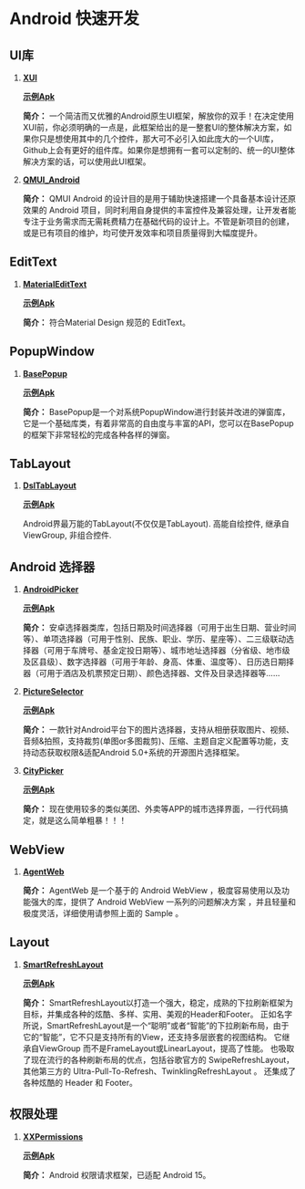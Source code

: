 # Android 快速开发

## UI库

1. [**XUI**](https://github.com/xuexiangjys/XUI/blob/master/README_ZH.md)

    [**示例Apk**](https://github.com/ListenerGao/personal-development/raw/main/demoApk/XUIDemo_1.2.1.apk)

    **简介：** 一个简洁而又优雅的Android原生UI框架，解放你的双手！在决定使用XUI前，你必须明确的一点是，此框架给出的是一整套UI的整体解决方案，如果你只是想使用其中的几个控件，那大可不必引入如此庞大的一个UI库，Github上会有更好的组件库。如果你是想拥有一套可以定制的、统一的UI整体解决方案的话，可以使用此UI框架。
    
2. [**QMUI_Android**](https://github.com/Tencent/QMUI_Android?tab=readme-ov-file)

   **简介：** QMUI Android 的设计目的是用于辅助快速搭建一个具备基本设计还原效果的 Android 项目，同时利用自身提供的丰富控件及兼容处理，让开发者能专注于业务需求而无需耗费精力在基础代码的设计上。不管是新项目的创建，或是已有项目的维护，均可使开发效率和项目质量得到大幅度提升。
   
   
## EditText

1. [**MaterialEditText** ](http://github.com/rengwuxian/MaterialEditText?tab=readme-ov-file)

    [**示例Apk**](https://github.com/ListenerGao/personal-development/raw/main/demoApk/MaterialEditText-2.1.4-sample.apk)

    **简介：** 符合Material Design 规范的 EditText。
    
    
## PopupWindow

1. [**BasePopup**](https://github.com/razerdp/BasePopup?tab=readme-ov-file)

    [**示例Apk**](https://github.com/ListenerGao/personal-development/raw/main/demoApk/BasePopup_3.2.1.apk)
    
    **简介：** BasePopup是一个对系统PopupWindow进行封装并改进的弹窗库，它是一个基础库类，有着非常高的自由度与丰富的API，您可以在BasePopup的框架下非常轻松的完成各种各样的弹窗。
    
    
## TabLayout 
1. [**DslTabLayout**](https://github.com/angcyo/DslTabLayout)

    [**示例Apk**](https://github.com/ListenerGao/personal-development/raw/main/demoApk/DslTabLayout.apk)
    
    Android界最万能的TabLayout(不仅仅是TabLayout). 高能自绘控件, 继承自ViewGroup, 非组合控件.





## Android 选择器

1. [**AndroidPicker**](https://github.com/gzu-liyujiang/AndroidPicker)

    [**示例Apk**](https://github.com/ListenerGao/personal-development/raw/main/demoApk/gzu-liyujiang_AndroidPicker.apk)
    
    **简介：** 安卓选择器类库，包括日期及时间选择器（可用于出生日期、营业时间等）、单项选择器（可用于性别、民族、职业、学历、星座等）、二三级联动选择器（可用于车牌号、基金定投日期等）、城市地址选择器（分省级、地市级及区县级）、数字选择器（可用于年龄、身高、体重、温度等）、日历选日期择器（可用于酒店及机票预定日期）、颜色选择器、文件及目录选择器等……
    
1. [**PictureSelector**](https://github.com/LuckSiege/PictureSelector/blob/version_component/README_CN.md)

    [**示例Apk**](https://github.com/ListenerGao/personal-development/raw/main/demoApk/lucksiege-PictureSelector_v3.11.2.apk)

    **简介：** 一款针对Android平台下的图片选择器，支持从相册获取图片、视频、音频&拍照，支持裁剪(单图or多图裁剪)、压缩、主题自定义配置等功能，支持动态获取权限&适配Android 5.0+系统的开源图片选择框架。

1. [**CityPicker**](http://github.com/xuexiangjys/CityPicker)

    [**示例Apk**](https://github.com/ListenerGao/personal-development/raw/main/demoApk/CityPicker.apk)
    
    **简介：** 现在使用较多的类似美团、外卖等APP的城市选择界面，一行代码搞定，就是这么简单粗暴！！！
    
## WebView

1. [**AgentWeb** ](https://github.com/Justson/AgentWeb)

    **简介：** AgentWeb 是一个基于的 Android WebView ，极度容易使用以及功能强大的库，提供了 Android WebView 一系列的问题解决方案 ，并且轻量和极度灵活，详细使用请参照上面的 Sample 。
  
  
## Layout 

1. [**SmartRefreshLayout** ](https://github.com/scwang90/SmartRefreshLayout?tab=readme-ov-file)

    [**示例Apk**](https://github.com/ListenerGao/personal-development/raw/main/demoApk/SmartRefreshLayout.apk)
    
    **简介：** SmartRefreshLayout以打造一个强大，稳定，成熟的下拉刷新框架为目标，并集成各种的炫酷、多样、实用、美观的Header和Footer。 正如名字所说，SmartRefreshLayout是一个“聪明”或者“智能”的下拉刷新布局，由于它的“智能”，它不只是支持所有的View，还支持多层嵌套的视图结构。 它继承自ViewGroup 而不是FrameLayout或LinearLayout，提高了性能。 也吸取了现在流行的各种刷新布局的优点，包括谷歌官方的 SwipeRefreshLayout， 其他第三方的 Ultra-Pull-To-Refresh、TwinklingRefreshLayout 。 还集成了各种炫酷的 Header 和 Footer。
    
## 权限处理

1. [**XXPermissions**](https://github.com/getActivity/XXPermissions)

    [**示例Apk**](https://github.com/ListenerGao/personal-development/raw/main/demoApk/XXPermissions.apk)
    
    **简介：** Android 权限请求框架，已适配 Android 15。